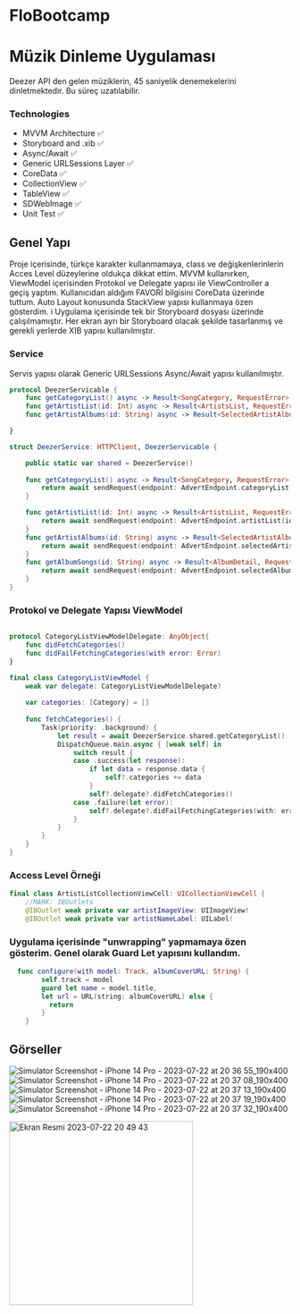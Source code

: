 # FloBootcamp
# Müzik Dinleme Uygulaması
Deezer API den gelen müziklerin, 45 saniyelik denemekelerini dinletmektedir. Bu süreç uzatılabilir.

### Technologies
+ MVVM Architecture ✅ 
+ Storyboard and .xib ✅
+ Async/Await ✅ 
+ Generic URLSessions Layer ✅ 
+ CoreData ✅
+ CollectionView ✅
+ TableView ✅
+ SDWebImage ✅ 
+ Unit Test ✅ 

## Genel Yapı

Proje içerisinde, türkçe karakter kullanmamaya, class ve değişkenlerinlerin Acces Level düzeylerine oldukça dikkat ettim.
MVVM kullanırken, ViewModel içerisinden Protokol ve Delegate yapısı ile ViewController a geçiş yaptım.
Kullanıcıdan aldığım FAVORİ bilgisini CoreData üzerinde tuttum. 
Auto Layout konusunda StackView yapısı kullanmaya özen gösterdim. i
Uygulama içerisinde tek bir Storyboard dosyası üzerinde çalışılmamıştır. Her ekran ayrı bir Storyboard olacak şekilde tasarlanmış ve gerekli yerlerde XIB yapısı kullanılmıştır.
### Service
Servis yapısı olarak Generic URLSessions Async/Await yapısı kullanılmıştır.
```swift
protocol DeezerServicable {
    func getCategoryList() async -> Result<SongCategory, RequestError>
    func getArtistList(id: Int) async -> Result<ArtistsList, RequestError>
    func getArtistAlbums(id: String) async -> Result<SelectedArtistAlbum, RequestError>

}

struct DeezerService: HTTPClient, DeezerServicable {

    public static var shared = DeezerService()
    
    func getCategoryList() async -> Result<SongCategory, RequestError> {
        return await sendRequest(endpoint: AdvertEndpoint.categoryList, responseModel: SongCategory.self)
    }

    func getArtistList(id: Int) async -> Result<ArtistsList, RequestError>{
        return await sendRequest(endpoint: AdvertEndpoint.artistList(id: id), responseModel: ArtistsList.self)
    }
    func getArtistAlbums(id: String) async -> Result<SelectedArtistAlbum, RequestError>{
        return await sendRequest(endpoint: AdvertEndpoint.selectedArtistAlbums(id: id), responseModel: SelectedArtistAlbum.self)
    }
    func getAlbumSongs(id: String) async -> Result<AlbumDetail, RequestError>{
        return await sendRequest(endpoint: AdvertEndpoint.selectedAlbumSongs(id: id), responseModel: AlbumDetail.self)
    }
}
```

### Protokol ve Delegate Yapısı ViewModel
```swift

protocol CategoryListViewModelDelegate: AnyObject{
    func didFetchCategories()
    func didFailFetchingCategories(with error: Error)
}

final class CategoryListViewModel {
    weak var delegate: CategoryListViewModelDelegate?
    
    var categories: [Category] = []
    
    func fetchCategories() {
        Task(priority: .background) {
            let result = await DeezerService.shared.getCategoryList()
            DispatchQueue.main.async { [weak self] in
                switch result {
                case .success(let response):
                    if let data = response.data {
                        self?.categories += data
                    }
                    self?.delegate?.didFetchCategories()
                case .failure(let error):
                    self?.delegate?.didFailFetchingCategories(with: error)
                }
            }
        }
    }
}
```

### Access Level Örneği
```swift
final class ArtistListCollectionViewCell: UICollectionViewCell {
    //MARK: IBOutlets
    @IBOutlet weak private var artistImageView: UIImageView!
    @IBOutlet weak private var artistNameLabel: UILabel!
```

### Uygulama içerisinde "unwrapping" yapmamaya özen gösterim. Genel olarak Guard Let yapısını kullandım.
```swift
  func configure(with model: Track, albumCoverURL: String) {
        self.track = model
        guard let name = model.title,
        let url = URL(string: albumCoverURL) else {
          return
        }
    }
```

## Görseller
![Simulator Screenshot - iPhone 14 Pro - 2023-07-22 at 20 36 55_190x400](https://github.com/talhavarol-dev/FloBootcamp/assets/80515499/1d00cda2-b967-4a07-b5bf-b9d4d2557157)
![Simulator Screenshot - iPhone 14 Pro - 2023-07-22 at 20 37 08_190x400](https://github.com/talhavarol-dev/FloBootcamp/assets/80515499/5738e72a-108a-4056-a334-03ec1bae3558)
![Simulator Screenshot - iPhone 14 Pro - 2023-07-22 at 20 37 13_190x400](https://github.com/talhavarol-dev/FloBootcamp/assets/80515499/4fba751b-34ad-4b8d-8220-90fb9f3fbde0)
![Simulator Screenshot - iPhone 14 Pro - 2023-07-22 at 20 37 19_190x400](https://github.com/talhavarol-dev/FloBootcamp/assets/80515499/856bd006-9556-49c2-8fc0-b5f955649ab2)
![Simulator Screenshot - iPhone 14 Pro - 2023-07-22 at 20 37 32_190x400](https://github.com/talhavarol-dev/FloBootcamp/assets/80515499/4504714d-f5ce-4caf-8315-77da61140c12)

<img width="329" alt="Ekran Resmi 2023-07-22 20 49 43" src="https://github.com/talhavarol-dev/FloBootcamp/assets/80515499/9a85b44d-0ca2-4e4e-afba-e9fe4a754416">


